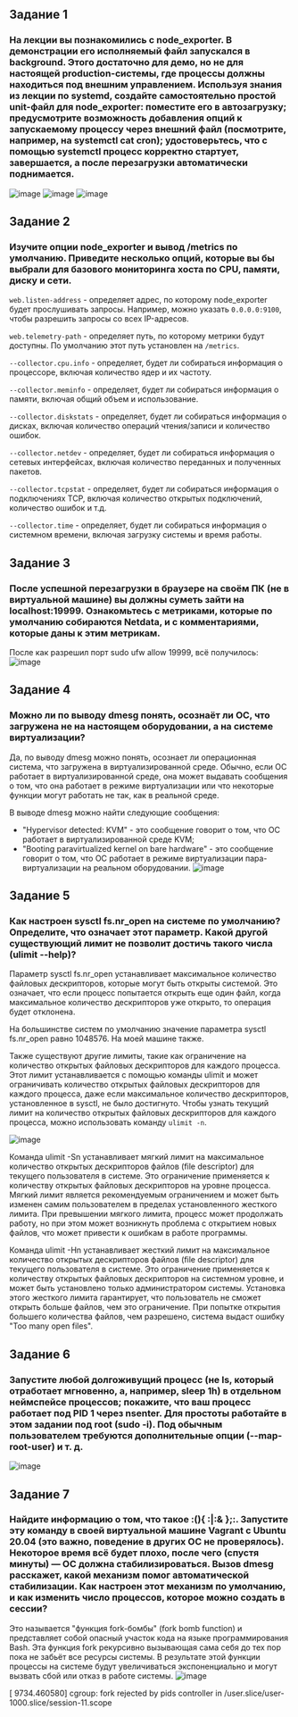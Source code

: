 ## Задание 1
### На лекции вы познакомились с node_exporter. В демонстрации его исполняемый файл запускался в background. Этого достаточно для демо, но не для настоящей production-системы, где процессы должны находиться под внешним управлением. Используя знания из лекции по systemd, создайте самостоятельно простой unit-файл для node_exporter: поместите его в автозагрузку; предусмотрите возможность добавления опций к запускаемому процессу через внешний файл (посмотрите, например, на systemctl cat cron); удостоверьтесь, что с помощью systemctl процесс корректно стартует, завершается, а после перезагрузки автоматически поднимается.
![image](https://user-images.githubusercontent.com/126553776/229877543-6432d8f1-69be-4579-b770-fcd96ea3de79.png)
![image](https://user-images.githubusercontent.com/126553776/229877775-61fd5f9e-a220-410f-9649-99aada26f165.png)
![image](https://user-images.githubusercontent.com/126553776/229879032-29ad0f9c-0998-4367-858a-fe06971ce106.png)
## Задание 2
### Изучите опции node_exporter и вывод /metrics по умолчанию. Приведите несколько опций, которые вы бы выбрали для базового мониторинга хоста по CPU, памяти, диску и сети.
`web.listen-address` - определяет адрес, по которому node_exporter будет прослушивать запросы. Например, можно указать `0.0.0.0:9100`, чтобы разрешить запросы со всех IP-адресов.

`web.telemetry-path` - определяет путь, по которому метрики будут доступны. По умолчанию этот путь установлен на `/metrics`.

`--collector.cpu.info` - определяет, будет ли собираться информация о процессоре, включая количество ядер и их частоту.

`--collector.meminfo` - определяет, будет ли собираться информация о памяти, включая общий объем и использование.

`--collector.diskstats` - определяет, будет ли собираться информация о дисках, включая количество операций чтения/записи и количество ошибок.

`--collector.netdev` - определяет, будет ли собираться информация о сетевых интерфейсах, включая количество переданных и полученных пакетов.

`--collector.tcpstat` - определяет, будет ли собираться информация о подключениях TCP, включая количество открытых подключений, количество ошибок и т.д.

`--collector.time` - определяет, будет ли собираться информация о системном времени, включая загрузку системы и время работы.
## Задание 3
### После успешной перезагрузки в браузере на своём ПК (не в виртуальной машине) вы должны суметь зайти на localhost:19999. Ознакомьтесь с метриками, которые по умолчанию собираются Netdata, и с комментариями, которые даны к этим метрикам.
После как разрешил порт sudo ufw allow 19999, всё получилось:
![image](https://user-images.githubusercontent.com/126553776/230308377-e0929639-8a13-40e4-85f3-cc532653f646.png)
## Задание 4
### Можно ли по выводу dmesg понять, осознаёт ли ОС, что загружена не на настоящем оборудовании, а на системе виртуализации?
Да, по выводу dmesg можно понять, осознает ли операционная система, что загружена в виртуализированной среде. Обычно, если ОС работает в виртуализированной среде, она может выдавать сообщения о том, что она работает в режиме виртуализации или что некоторые функции могут работать не так, как в реальной среде.

В выводе dmesg можно найти следующие сообщения:
- "Hypervisor detected: KVM" - это сообщение говорит о том, что ОС работает в виртуализированной среде KVM;
- "Booting paravirtualized kernel on bare hardware" - это сообщение говорит о том, что ОС работает в режиме виртуализации пара-виртуализации на реальном оборудовании.
![image](https://user-images.githubusercontent.com/126553776/230314311-1bd63776-8282-4ce6-b247-b45bae169313.png)
## Задание 5
### Как настроен sysctl fs.nr_open на системе по умолчанию? Определите, что означает этот параметр. Какой другой существующий лимит не позволит достичь такого числа (ulimit --help)?
Параметр sysctl fs.nr_open устанавливает максимальное количество файловых дескрипторов, которые могут быть открыты системой. Это означает, что если процесс попытается открыть еще один файл, когда максимальное количество дескрипторов уже открыто, то операция будет отклонена.

На большинстве систем по умолчанию значение параметра sysctl fs.nr_open равно 1048576. На моей машине также.

Также существуют другие лимиты, такие как ограничение на количество открытых файловых дескрипторов для каждого процесса. Этот лимит устанавливается с помощью команды ulimit и может ограничивать количество открытых файловых дескрипторов для каждого процесса, даже если максимальное количество дескрипторов, установленное в sysctl, не было достигнуто. Чтобы узнать текущий лимит на количество открытых файловых дескрипторов для каждого процесса, можно использовать команду `ulimit -n`.

![image](https://user-images.githubusercontent.com/126553776/230319084-11b9c61f-7039-4648-bdf9-b998af99622c.png)

Команда ulimit -Sn устанавливает мягкий лимит на максимальное количество открытых дескрипторов файлов (file descriptor) для текущего пользователя в системе. Это ограничение применяется к количеству открытых файловых дескрипторов на уровне процесса. Мягкий лимит является рекомендуемым ограничением и может быть изменен самим пользователем в пределах установленного жесткого лимита. При превышении мягкого лимита, процесс может продолжать работу, но при этом может возникнуть проблема с открытием новых файлов, что может привести к ошибкам в работе программы.

Команда ulimit -Hn устанавливает жесткий лимит на максимальное количество открытых дескрипторов файлов (file descriptor) для текущего пользователя в системе. Это ограничение применяется к количеству открытых файловых дескрипторов на системном уровне, и может быть установлено только администратором системы. Установка этого жесткого лимита гарантирует, что пользователь не сможет открыть больше файлов, чем это ограничение. При попытке открытия большего количества файлов, чем разрешено, система выдаст ошибку "Too many open files".
## Задание 6
### Запустите любой долгоживущий процесс (не ls, который отработает мгновенно, а, например, sleep 1h) в отдельном неймспейсе процессов; покажите, что ваш процесс работает под PID 1 через nsenter. Для простоты работайте в этом задании под root (sudo -i). Под обычным пользователем требуются дополнительные опции (--map-root-user) и т. д.
![image](https://user-images.githubusercontent.com/126553776/230327141-22192d46-26ec-46b3-9aeb-2dfa55686539.png)
## Задание 7
### Найдите информацию о том, что такое :(){ :|:& };:. Запустите эту команду в своей виртуальной машине Vagrant с Ubuntu 20.04 (это важно, поведение в других ОС не проверялось). Некоторое время всё будет плохо, после чего (спустя минуты) — ОС должна стабилизироваться. Вызов dmesg расскажет, какой механизм помог автоматической стабилизации. Как настроен этот механизм по умолчанию, и как изменить число процессов, которое можно создать в сессии?
Это называется "функция fork-бомбы" (fork bomb function) и представляет собой опасный участок кода на языке программирования Bash. Эта функция fork рекурсивно вызывающая сама себя до тех пор пока не забьёт все ресурсы системы. В результате этой функции процессы на системе будут увеличиваться экспоненциально и могут вызвать сбой или отказ в работе системы.
![image](https://user-images.githubusercontent.com/126553776/230329817-1fb11af0-e336-4b3b-ad08-58ef2726b345.png)

[ 9734.460580] cgroup: fork rejected by pids controller in /user.slice/user-1000.slice/session-11.scope

